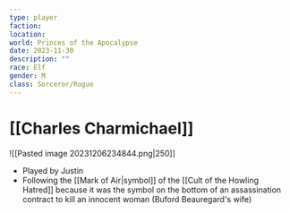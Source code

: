 ```yaml
---
type: player
faction: 
location: 
world: Princes of the Apocalypse
date: 2023-11-30
description: ""
race: Elf
gender: M
class: Sorceror/Rogue
---
```

# [[Charles Charmichael]]

![[Pasted image 20231206234844.png|250]]
- Played by Justin
- Following the [[Mark of Air|symbol]] of the [[Cult of the Howling Hatred]] because it was the symbol on the bottom of an assassination contract to kill an innocent woman (Buford Beauregard's wife)